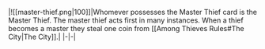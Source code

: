 |![[master-thief.png\|100]]|Whomever possesses the Master Thief card is the Master Thief. The master thief acts first in many instances. When a thief becomes a master they steal one coin from [[Among Thieves Rules#The City|The City]].|
|-|-|
